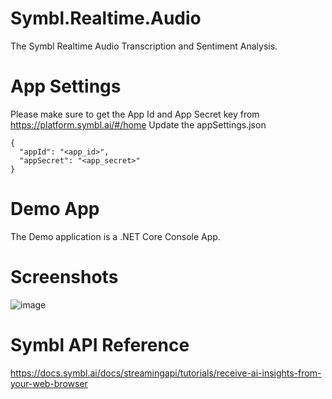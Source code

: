 # Symbl.Realtime.Audio
The Symbl Realtime Audio Transcription and Sentiment Analysis.

# App Settings
Please make sure to get the App Id and App Secret key from https://platform.symbl.ai/#/home
Update the appSettings.json 

```
{
  "appId": "<app_id>",
  "appSecret": "<app_secret>"
}
```

# Demo App
The Demo application is a .NET Core Console App. 

# Screenshots

![image](https://user-images.githubusercontent.com/2565797/156474941-529a412b-73a9-4f09-98a5-16c5a3e406b9.png)

# Symbl API Reference 

https://docs.symbl.ai/docs/streamingapi/tutorials/receive-ai-insights-from-your-web-browser


